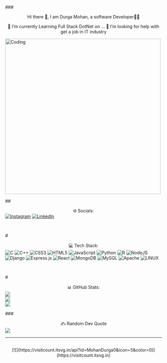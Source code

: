 ###<div align="center"> Hi there 👋, I am Durga Mohan, a software Developer👨‍💻 </div> 

<!--
**MohanDurga0/MohanDurga0** is a ✨ _special_ ✨ repository because its `README.md` (this file) appears on your GitHub profile.

Here are some ideas to get you started:

- 🔭 I’m currently working on ...
- 🌱 I’m currently learning ...
- 👯 I’m looking to collaborate on ...
- 🤔 I’m looking for help with ...
- 💬 Ask me about ...
- 📫 How to reach me: ...
- 😄 Pronouns: ...
- ⚡ Fun fact: ...
-->
<div align="center">
🌱 I’m currently Learning Full Stack DotNet on ...
🤔 I’m looking for help with get a job in IT industry
   </div> 

<a><img align="center" src="https://mir-s3-cdn-cf.behance.net/project_modules/disp/601014116770475.6068beff4640a.gif" alt="Coding" width=500px h/>
</a>
   
##<div align="center"> 🌐 Socials: </div>
[![Instagram](https://img.shields.io/badge/Instagram-%23E4405F.svg?logo=Instagram&logoColor=white)](https://instagram.com/durgamohan_6) [![LinkedIn](https://img.shields.io/badge/LinkedIn-%230077B5.svg?logo=linkedin&logoColor=white)](https://linkedin.com/in/https://www.linkedin.com/in/durga-mohan-b044051ab) 

</br>

#<div align="center">💻 Tech Stack: </div>
![C](https://img.shields.io/badge/c-%2300599C.svg?style=plastic&logo=c&logoColor=white) ![C++](https://img.shields.io/badge/c++-%2300599C.svg?style=plastic&logo=c%2B%2B&logoColor=white) ![CSS3](https://img.shields.io/badge/css3-%231572B6.svg?style=plastic&logo=css3&logoColor=white) ![HTML5](https://img.shields.io/badge/html5-%23E34F26.svg?style=plastic&logo=html5&logoColor=white) ![JavaScript](https://img.shields.io/badge/javascript-%23323330.svg?style=plastic&logo=javascript&logoColor=%23F7DF1E) ![Python](https://img.shields.io/badge/python-3670A0?style=plastic&logo=python&logoColor=ffdd54) ![R](https://img.shields.io/badge/r-%23276DC3.svg?style=plastic&logo=r&logoColor=white) ![NodeJS](https://img.shields.io/badge/node.js-6DA55F?style=plastic&logo=node.js&logoColor=white) ![Django](https://img.shields.io/badge/django-%23092E20.svg?style=plastic&logo=django&logoColor=white) ![Express.js](https://img.shields.io/badge/express.js-%23404d59.svg?style=plastic&logo=express&logoColor=%2361DAFB) ![React](https://img.shields.io/badge/react-%2320232a.svg?style=plastic&logo=react&logoColor=%2361DAFB) ![MongoDB](https://img.shields.io/badge/MongoDB-%234ea94b.svg?style=plastic&logo=mongodb&logoColor=white) ![MySQL](https://img.shields.io/badge/mysql-%2300f.svg?style=plastic&logo=mysql&logoColor=white) ![Apache](https://img.shields.io/badge/apache-%23D42029.svg?style=plastic&logo=apache&logoColor=white) ![LINUX](https://img.shields.io/badge/Linux-FCC624?style=plastic&logo=linux&logoColor=black)

</br>

#<div align="center">📊 GitHub Stats: </div>
![](https://github-readme-stats.vercel.app/api?username=MohanDurga0&theme=vision-friendly-dark&hide_border=false&include_all_commits=true&count_private=false)<br/>
![](https://github-readme-streak-stats.herokuapp.com/?user=MohanDurga0&theme=vision-friendly-dark&hide_border=false)<br/>
![](https://github-readme-stats.vercel.app/api/top-langs/?username=MohanDurga0&theme=vision-friendly-dark&hide_border=false&include_all_commits=true&count_private=false&layout=compact)
</br>

###<div align="center">✍️ Random Dev Quote </div>
![](https://quotes-github-readme.vercel.app/api?type=vetical&theme=merko)

---
</br>
<div align="center">
[![](https://visitcount.itsvg.in/api?id=MohanDurga0&icon=5&color=0)](https://visitcount.itsvg.in)
</div>
</br>

<!-- Proudly created with GPRM ( https://gprm.itsvg.in ) -->
